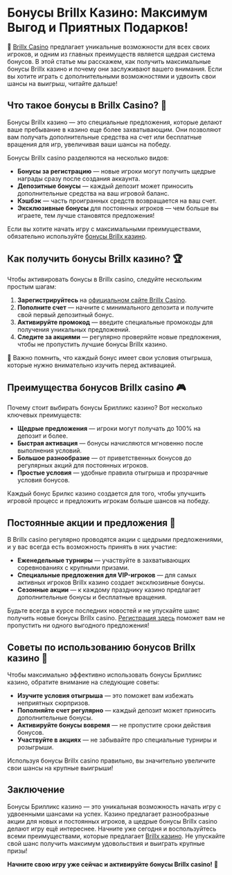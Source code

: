 # Бонусы Brillx Казино: Максимум Выгод и Приятных Подарков!

🎰 [Brillx Casino](https://brillx.pub/BRIVK) предлагает уникальные возможности для всех своих игроков, и одним из главных преимуществ является щедрая система бонусов. В этой статье мы расскажем, как получить максимальные бонусы Brillx казино и почему они заслуживают вашего внимания. Если вы хотите играть с дополнительными возможностями и удвоить свои шансы на выигрыш, читайте дальше!

## Что такое бонусы в Brillx Casino? 🎁

Бонусы Brillx казино — это специальные предложения, которые делают ваше пребывание в казино еще более захватывающим. Они позволяют вам получать дополнительные средства на счет или бесплатные вращения для игр, увеличивая ваши шансы на победу. 

Бонусы Brillx casino разделяются на несколько видов:
- **Бонусы за регистрацию** — новые игроки могут получить щедрые награды сразу после создания аккаунта.
- **Депозитные бонусы** — каждый депозит может приносить дополнительные средства на ваш игровой баланс.
- **Кэшбэк** — часть проигранных средств возвращается на ваш счет.
- **Эксклюзивные бонусы** для постоянных игроков — чем больше вы играете, тем лучше становятся предложения!

Если вы хотите начать игру с максимальными преимуществами, обязательно используйте [бонусы Brillx казино](https://brillx.pub/BRIVK).

## Как получить бонусы Brillx казино? 🏆

Чтобы активировать бонусы в Brillx casino, следуйте нескольким простым шагам:
1. **Зарегистрируйтесь** на [официальном сайте Brillx Casino](https://brillx.pub/BRIVK).
2. **Пополните счет** — начните с минимального депозита и получите свой первый депозитный бонус.
3. **Активируйте промокод** — введите специальные промокоды для получения уникальных предложений.
4. **Следите за акциями** — регулярно проверяйте новые предложения, чтобы не пропустить лучшие бонусы Brillx казино.

🎯 Важно помнить, что каждый бонус имеет свои условия отыгрыша, которые нужно внимательно изучить перед активацией.

## Преимущества бонусов Brillx casino 🎮

Почему стоит выбирать бонусы Брилликс казино? Вот несколько ключевых преимуществ:
- **Щедрые предложения** — игроки могут получать до 100% на депозит и более.
- **Быстрая активация** — бонусы начисляются мгновенно после выполнения условий.
- **Большое разнообразие** — от приветственных бонусов до регулярных акций для постоянных игроков.
- **Простые условия** — удобные правила отыгрыша и прозрачные условия бонусов.

Каждый бонус Брилкс казино создается для того, чтобы улучшить игровой процесс и предложить игрокам больше шансов на победу.

## Постоянные акции и предложения 🎲

В Brillx casino регулярно проводятся акции с щедрыми предложениями, и у вас всегда есть возможность принять в них участие:
- **Еженедельные турниры** — участвуйте в захватывающих соревнованиях с крупными призами.
- **Специальные предложения для VIP-игроков** — для самых активных игроков Brillx казино создает эксклюзивные бонусы.
- **Сезонные акции** — к каждому празднику казино предлагает дополнительные бонусы и бесплатные вращения.

Будьте всегда в курсе последних новостей и не упускайте шанс получить новые бонусы Brillx casino. [Регистрация здесь](https://brillx.pub/BRIVK) поможет вам не пропустить ни одного выгодного предложения!

## Советы по использованию бонусов Brillx казино 🎯

Чтобы максимально эффективно использовать бонусы Брилликс казино, обратите внимание на следующие советы:
- **Изучите условия отыгрыша** — это поможет вам избежать неприятных сюрпризов.
- **Пополняйте счет регулярно** — каждый депозит может приносить дополнительные бонусы.
- **Активируйте бонусы вовремя** — не пропустите сроки действия бонусов.
- **Участвуйте в акциях** — не забывайте про специальные турниры и розыгрыши.

Используя бонусы Brillx casino правильно, вы значительно увеличите свои шансы на крупные выигрыши!

## Заключение

Бонусы Брилликс казино — это уникальная возможность начать игру с удвоенными шансами на успех. Казино предлагает разнообразные акции для новых и постоянных игроков, а щедрые бонусы Brillx casino делают игру ещё интереснее. Начните уже сегодня и воспользуйтесь всеми преимуществами, которые предлагает [Brillx казино](https://brillx.pub/BRIVK). Не упускайте свой шанс получить максимум удовольствия и выиграть крупные призы!

**Начните свою игру уже сейчас и активируйте бонусы Brillx casino!** 🎰
